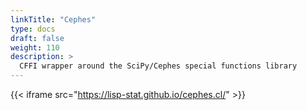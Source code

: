 ```yaml
---
linkTitle: "Cephes"
type: docs
draft: false
weight: 110
description: >
  CFFI wrapper around the SciPy/Cephes special functions library
---
```


{{< iframe src="https://lisp-stat.github.io/cephes.cl/" >}}
